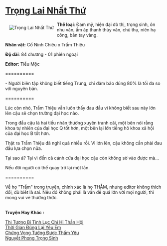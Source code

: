 <a href="https://utruyen.com/trong-lai-nhat-thu/22555/" title="Trọng Lai Nhất Thứ"><h1>Trọng Lai Nhất Thứ</h1></a><div style="display:table"><img align="right" style="float: left; padding: 10px;" src="https://utruyen.com/images/story/200x260/trong-lai-nhat-thu.jpg" alt="Trọng Lai Nhất Thứ"><b>Thể loại</b>: Đam mỹ, hiện đại đô thị, trọng sinh, ôn nhu văn, ấm áp thanh thủy văn, chủ thụ, niên hạ công, bàn tay vàng.<p></p><b>Nhân vật:</b> Cố Ninh Chiêu x Trầm Thiệu<p></p><b>Độ dài</b>: 84 chương - 01 phiên ngoại<p></p><b>Editor: </b>Tiểu Mộc<p></p>==========<p></p>- Người biên tập không biết tiếng Trung, chỉ đảm bảo đúng 80% là tối đa so với nguyên bản.<p></p>==========<p></p>Lúc còn nhỏ, Trầm Thiệu vẫn luôn thấy đau đầu vì không biết sau này lớn lên cậu sẽ chọn trường đại học nào.<p></p>Trong đầu cậu là hai tiểu nhân thường xuyên tranh cãi, một bên nói rằng khoa tự nhiên của đại học Q tốt hơn, một bên lại lớn tiếng hô khoa xã hội của đại học B tốt hơn.<p></p>Thật ra Trầm Thiệu đã nghĩ quá nhiều rồi. Vì lớn lên, cậu không cần phải đau đầu lựa chọn nữa.<p></p>Tại sao á? Tại vì đến cả cánh cửa đại học cậu còn không sờ vào được mà...<p></p>Nếu đời người có thể quay trở lại một lần.<p></p>==========<p></p>Về họ "Trầm" trong truyện, chính xác là họ THẨM, nhưng editor không thích đổi, dù biết là sai. Nếu đó không phải là vấn đề quá lớn với mọi người, thì mong vui vẻ thưởng thức.</div><p><br><b>Truyện Hay Khác :</b></p><a href="https://utruyen.com/thi-tuong-bi-tinh-luc-chi-hi-than-hoi/22553/" alt="Thi Tượng Bí Tình Lục Chi Hỉ Thần Hội">Thi Tượng Bí Tình Lục Chi Hỉ Thần Hội</a><br/><a href="https://github.com/quanluxury/ngontinhhot/tree/master/truyenhay/20368/" alt="Thời Gian Đúng Lại Yêu Em">Thời Gian Đúng Lại Yêu Em</a><br/><a href="https://github.com/quanluxury/ngontinh_sac/tree/master/truyenhay/22188/" alt="Chứng Vọng Tưởng Được Thầm Yêu">Chứng Vọng Tưởng Được Thầm Yêu</a><br/><a href="https://dammyh.wordpress.com/2019/11/07/nguyet-phong-trong-sinh/" alt="Nguyệt Phong Trọng Sinh">Nguyệt Phong Trọng Sinh</a><br/>
